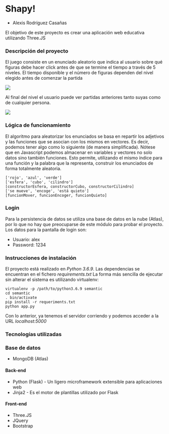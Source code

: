 # Shapy!
* Alexis Rodríguez Casañas

El objetivo de este proyecto es crear una aplicación web educativa utilizando Three.JS

### Descripción del proyecto
El juego consiste en un enunciado aleatorio que indica al usuario sobre qué figuras debe hacer click antes de que
se termine el tiempo a través de 5 niveles. El tiempo disponible y el número de figuras dependen del nivel elegido
antes de comenzar la partida

![](https://i.ibb.co/h9p5S4T/image.png)

Al final del nivel el usuario puede ver partidas anteriores tanto suyas como de cualquier persona.

![](https://i.ibb.co/sqQ7Vys/image.png)

### Lógica de funcionamiento
El algoritmo para aleatorizar los enunciados se basa en repartir los adjetivos y las funciones que se asocian con los mismos en vectores. Es decir,
podemos tener algo como lo siguiente (de manera simplificada).
Nótese que en Javascript podemos almacenar en variables y vectores no solo datos sino también funciones. Esto permite, utilizando el mismo índice
para una función y la palabra que la representa, construir los enunciados de forma totalmente aleatoria.
```
['rojo', 'azul', 'verde']
['esfera', 'cubo', 'cilindro']
[constructorEsfera, constructorCubo, constructorCilindro]
['se mueve', 'encoge', 'está quieto']
[funcionMover, funcionEncoger, funcionQuieto]
```

### Login
Para la persistencia de datos se utiliza una base de datos en la nube (Atlas), por lo que no hay que preocuparse de este módulo
para probar el proyecto. Los datos para la pantalla de login son:
* Usuario: alex
* Password: 1234

### Instrucciones de instalación
El proyecto está realizado en *Python 3.6.9*. Las dependencias se encuentran en el fichero *requirements.txt*
La forma más sencilla de ejecutar sin alterar el sistema es utilizando virtualenv:
```
virtualenv -p /path/to/python3.6.9 semantic
cd semantic
. bin/activate
pip install -r requeriments.txt
python app.py
```
Con lo anterior, ya tenemos el servidor corriendo y podemos acceder a la URL *localhost:5000*

### Tecnologías utilizadas

### Base de datos
* MongoDB (Atlas)

#### Back-end
* Python (Flask) - Un ligero microframework extensible para aplicaciones web
* Jinja2 - Es el motor de plantillas utilizado por Flask

#### Front-end
* Three.JS
* JQuery
* Bootstrap


